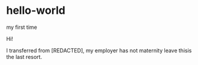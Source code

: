 # hello-world
my first time

Hi!

I transferred from [REDACTED], my employer has not maternity leave thisis the last resort.
